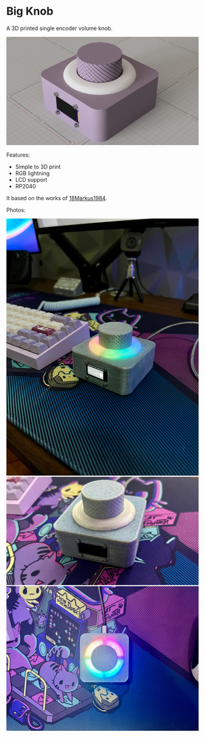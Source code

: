 # Big Knob

A 3D printed single encoder volume knob.

![big_knob_render](https://github.com/Jpe230/big_knob/blob/main/Renders/big_knob.png?raw=true)

Features:

- Simple to 3D print
- RGB lightning
- LCD support
- RP2040

It based on the works of [18Markus1984](https://github.com/18Markus1984/Volume-Knob/tree/main).

Photos:

![big_knob_photo1](https://github.com/Jpe230/big_knob/blob/main/Renders/side%20view.jpeg?raw=true)
![big_knob_photo2](https://github.com/Jpe230/big_knob/blob/main/Renders/side_view.jpeg?raw=true)
![big_knob_photo3](https://github.com/Jpe230/big_knob/blob/main/Renders/top_view.jpeg?raw=true)


